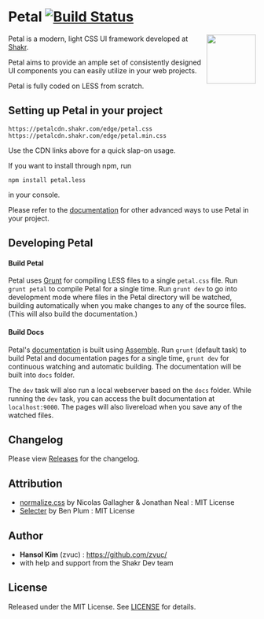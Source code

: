Petal [![Build Status](https://travis-ci.org/shakrmedia/petal.svg?branch=master)](https://travis-ci.org/shakrmedia/petal)
=====

<img align="right" width="100" height="100" src="http://shakrmedia.github.io/petal/assets/petal-logo.svg">

Petal is a modern, light CSS UI framework developed at [Shakr](http://shakr.com).

Petal aims to provide an ample set of consistently designed UI components you can easily utilize in your web projects.

Petal is fully coded on LESS from scratch.


## Setting up Petal in your project
```
https://petalcdn.shakr.com/edge/petal.css
https://petalcdn.shakr.com/edge/petal.min.css
```
Use the CDN links above for a quick slap-on usage.

If you want to install through npm, run
```
npm install petal.less
```
in your console.

Please refer to the [documentation](http://shakrmedia.github.io/petal/) for other advanced ways to use Petal in your project.


## Developing Petal
#### Build Petal
Petal uses [Grunt](http://gruntjs.com/getting-started) for compiling LESS files to a single `petal.css` file. Run `grunt petal` to compile Petal for a single time. Run `grunt dev` to go into development mode where files in the Petal directory will be watched, building automatically when you make changes to any of the source files. (This will also build the documentation.)

#### Build Docs
Petal's [documentation](http://shakrmedia.github.io/petal/) is built using [Assemble](http://assemble.io/). Run `grunt` (default task) to build Petal and documentation pages for a single time, `grunt dev` for continuous watching and automatic building. The documentation will be built into `docs` folder.

The `dev` task will also run a local webserver based on the `docs` folder. While running the `dev` task, you can access the built documentation at `localhost:9000`. The pages will also livereload when you save any of the watched files.


## Changelog
Please view [Releases](https://github.com/shakrmedia/petal/releases) for the changelog.


## Attribution
- [normalize.css](https://github.com/necolas/normalize.css) by Nicolas Gallagher & Jonathan Neal : MIT License
- [Selecter](https://github.com/Formstone/Selecter) by Ben Plum : MIT License


## Author
- **Hansol Kim** (zvuc) : https://github.com/zvuc/
- with help and support from the Shakr Dev team


## License 
Released under the MIT License.
See [LICENSE](https://github.com/ShakrMedia/petal/blob/master/LICENSE) for details.
